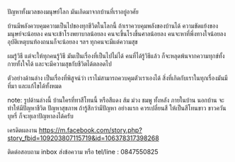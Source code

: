 ปัญหาทั้งมวลของมนุษย์โลก มันเกิดมาจากบ้านที่เราอยู่อาศัย

บ้านมีพลังควบคุมความเป็นไปของทุกชีวิตในโลกนี้ ถ้าเราควบคุมพลังของบ้านได้ ความขัดแย้งของมนุษย์จะน้อยลง คนจะเข้าโรงพยาบาลน้อยลง คนจะขึ้นโรงขึ้นศาลน้อยลง คนจะหาที่พึ่งทางใจน้อยลง อุบัติเหตุบนท้องถนนก็จะน้อยลง ฯลฯ ทุกคนจะมีแต่ความสุข

ผมรู้วิธี แต่จะให้ทุกคนรู้วิธี มันเป็นเรื่องที่เป็นไปไม่ได้
คนที่ได้รู้วิธีแล้ว ก็จะหลุดพ้นจากความทุกข์ทั้งกายทั้งใจได้ และจะมีความสุขกับชีวิตได้ตลอดไป

ตัวอย่างด้านล่าง เป็นเรื่องที่พิสูจน์ว่า เราไม่สามารถควบคุมตัวเราเองได้ สิ่งที่เกิดกับเราในทุกเรื่องมันมีที่มา และแก้ไขได้ทั้งหมด

note: รูปด้านล่างนี้ บ้านใครที่ทาสีโทนนี้ หรือสีแดง ส้ม ม่วง ชมพู ทั้งหลัง ภายในบ้าน นอกบ้าน จะทำให้มีปัญหาชีวิต ปัญหาสุขภาพ ถ้ารู้สึกว่ามีปัญหา อย่างแรก ควรเปลี่ยนสี ให้เป็นสีโทนขาว ขาวควันบุหรี่ ก็จะทุเลาปัญหาลงได้ครับ

เครดิตผลงาน
https://m.facebook.com/story.php?story_fbid=109203807115719&id=106378317398268

ติดต่อสอบถาม
inbox ส่งข้อความ หรือ tel/line : 0847550825

